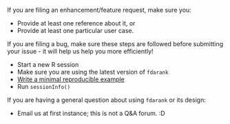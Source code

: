 If you are filing an enhancement/feature request, make sure you:

- Provide at least one reference about it, or
- Provide at least one particular user case.

If you are filing a bug, make sure these steps are followed before submitting your issue - it will help us help you more efficiently!

- Start a new R session
- Make sure you are using the latest version of `fdarank`
- [Write a minimal reproducible example](http://stackoverflow.com/a/5963610)
- Run `sessionInfo()`

If you are having a general question about using `fdarank` or its design:

- Email us at first instance; this is not a Q&A forum. :D
